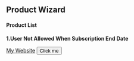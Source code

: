 ## Product Wizard
<h4><b> Product List </b></h4>
<p><b>1.User Not Allowed When Subscription End Date </b></p>
<a href="https://tapasadhikary.com">My Website</a>
<button onclick="myFunction()">Click me</button>

